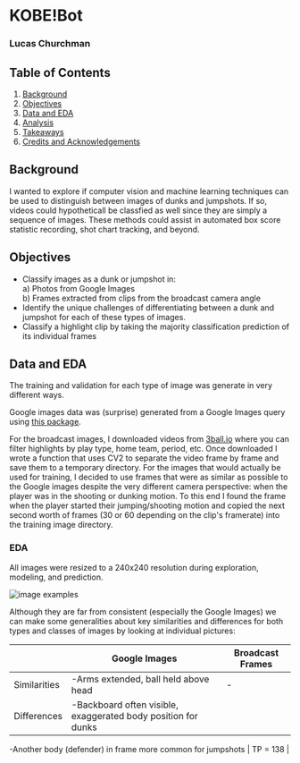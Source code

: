 # KOBE!Bot

### Lucas Churchman

## Table of Contents
1. [Background](#background)
2. [Objectives](#objectives)
3. [Data and EDA](#data-and-eda)
4. [Analysis](#analysis)
5. [Takeaways](#takeaways)
6. [Credits and Acknowledgements](#credits-and-acknowledgements)

## Background

I wanted to explore if computer vision and machine learning techniques can be used to distinguish between images of dunks and jumpshots. If so, videos could hypotheticall be classfied as well since they are simply a sequence of images. These methods could assist in automated box score statistic recording, shot chart tracking, and beyond.

## Objectives

* Classify images as a dunk or jumpshot in:</br>
a) Photos from Google Images</br>
b) Frames extracted from clips from the broadcast camera angle</br>
* Identify the unique challenges of differentiating between a dunk and jumpshot for each of these types of images.
* Classify a highlight clip by taking the majority classification prediction of its individual frames

## Data and EDA

The training and validation for each type of image was generate in very different ways.

Google images data was (surprise) generated from a Google Images query using [this package](https://pypi.org/project/google_images_download/). 

For the broadcast images, I downloaded videos from [3ball.io](https://3ball.io/plays) where you can filter highlights by play type, home team, period, etc. Once downloaded I wrote a function that uses CV2 to separate the video frame by frame and save them to a temporary directory. For the images that would actually be used for training, I decided to use frames that were as similar as possible to the Google images despite the very different camera perspective: when the player was in the shooting or dunking motion. To this end I found the frame when the player started their jumping/shooting motion and copied the next second worth of frames (30 or 60 depending on the clip's framerate) into the training image directory.

### EDA 
All images were resized to a 240x240 resolution during exploration, modeling, and prediction.

![image examples](https://github.com/LucasXavierChurchman/KOBE-Bot/blob/master/plots%2Bimages/each_type_and_class_example.png)

Although they are far from consistent (especially the Google Images) we can make some generalities about key similarities and differences for both types and classes of images by looking at individual pictures:

|              | Google Images                                                                                                             | Broadcast Frames |
|--------------|---------------------------------------------------------------------------------------------------------------------------|------------------|
| Similarities | -Arms extended, ball held above head                                                                                      | -                |
| Differences  | -Backboard often visible, exaggerated body position for dunks

-Another body (defender) in frame more common for jumpshots | TP = 138         |


